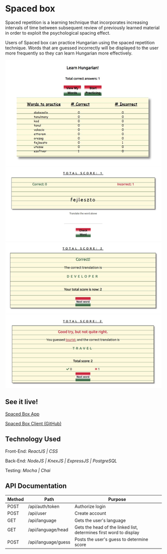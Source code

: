 # Spaced box

Spaced repetition is a learning technique that incorporates increasing intervals of time between subsequent review of previously learned material in order to exploit the psychological spacing effect.

Users of Spaced box can practice Hungarian using the spaced repetition technique. Words that are guessed incorrectly will be displayed to the user more frequently so they can learn Hungarian more effectively.

![View Words](images\learnwords.jpg "View Words")
![Flashcard](images\flashcard.jpg "Flashcard")
![Correct!](images\correctresponse.jpg "Correct!")
![Incorrect](images\incorrectresponse.jpg "Incorrect")

## See it live!

[Spaced Box App](https://spacedbox.now.sh/)

[Spaced Box Client (GitHub)](https://github.com/WEB818/stephen-wendy-spaced-repetition)

## Technology Used

Front-End: _ReactJS | CSS_

Back-End: _NodeJS | KnexJS | ExpressJS | PostgreSQL_

Testing: _Mocha | Chai_

## API Documentation

| Method | Path                | Purpose                                                            |
| ------ | ------------------- | ------------------------------------------------------------------ |
| POST   | /api/auth/token     | Authorize login                                                    |
| POST   | /api/user           | Create account                                                     |
| GET    | /api/language       | Gets the user's language                                           |
| GET    | /api/language/head  | Gets the head of the linked list, determines first word to display |
| POST   | /api/language/guess | Posts the user's guess to determine score                          |
